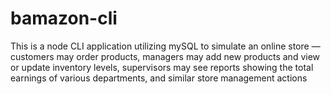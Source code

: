 # bamazon-cli
This is a node CLI application utilizing mySQL to simulate an online store &mdash; customers may order products, managers may add new products and view or update inventory levels, supervisors may see reports showing the total earnings of various departments, and similar store management actions

